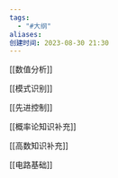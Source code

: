 ```yaml
---
tags:
  - "#大纲"
aliases: 
创建时间: 2023-08-30 21:30
---
```



[[数值分析]]

[[模式识别]]

[[先进控制]]

[[概率论知识补充]]

[[高数知识补充]]

[[电路基础]]


